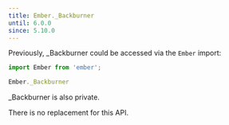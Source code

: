 ```yaml
---
title: Ember._Backburner
until: 6.0.0
since: 5.10.0
---
```



Previously, _Backburner could be accessed via the `Ember` import:
```js
import Ember from 'ember';

Ember._Backburner

```
_Backburner is also private.

There is no replacement for this API.
